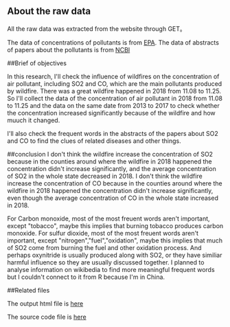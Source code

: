 ## About the raw data

All the raw data was extracted from the website through GET。

The data of concentrations of pollutants is from [EPA](https://aqs.epa.gov).
The data of abstracts of papers about the pollutants is from [NCBI](https://www.ncbi.nlm.nih.gov)

##Brief of objectives

In this research, I'll check the influence of wildfires on the concentration of air pollutant, including SO2 and CO, which are the main pollutants produced by wildfire. There was a great wildfire happened in 2018 from 11.08 to 11.25. So I'll collect the data of the concentration of air pollutant in 2018 from 11.08 to 11.25 and the data on the same date from 2013 to 2017 to check whether the concentration increased significantly because of the wildfire and how muuch it changed.

I'll also check the frequent words in the abstracts of the papers about SO2 and CO to find the clues of related diseases and other things.

##conclusion
I don't think the wildfire increase the concentration of SO2 because in the counties around where the wildfire in 2018 happened the concentration didn't increase significantly, and the average concentration of SO2 in the whole state decreased in 2018.
I don't think the wildfire increase the concentration of CO because in the counties around where the wildfire in 2018 happened the concentration didn't increase significantly, even though the average concentration of CO in the whole state increased in 2018.

For Carbon monoxide, most of the most freuent words aren't important, except "tobacco", maybe this implies that burning tobacco produces carbon monoxide.
For sulfur dioxide, most of the most freuent words aren't important, except "nitrogen","fuel","oxidation", maybe this implies that much of SO2 come from burning the fuel and other oxidation process. And perhaps oxynitride is usually produced along with SO2, or they have similiar harmful influence so they are usually discussed together.
I planned to analyse information on wikibedia to find more meaningful frequent words but I couldn't connect to it from R because I'm in China.

##Related files

The output html file is [here](https://ghcdn.rawgit.org/MingzhiYe16/PM566_midterm/master/midterm/midterm.html)

The source code file is [here](https://ghcdn.rawgit.org/MingzhiYe16/PM566_midterm/master/midterm/midterm.Rmd)